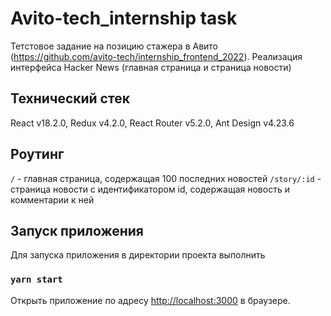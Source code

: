 # Avito-tech_internship task

 Тетстовое задание на позицию стажера в Авито (https://github.com/avito-tech/internship_frontend_2022). Реализация интерфейса Hacker News (главная страница и страница новости)

## Технический стек

React v18.2.0, Redux v4.2.0, React Router v5.2.0, Ant Design v4.23.6

## Роутинг

`/` - главная страница, содержащая 100 последних новостей
`/story/:id` - страница новости c идентификатором id, содержащая новость и комментарии к ней

## Запуск приложения

Для запуска приложения в директории проекта выполнить

### `yarn start`

Открыть приложение по адресу [http://localhost:3000](http://localhost:3000) в браузере.

